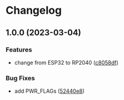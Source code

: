 # Changelog

## 1.0.0 (2023-03-04)


### Features

* change from ESP32 to RP2040 ([c8058df](https://github.com/Qeteshpony/NFC2USB/commit/c8058df02dd9c1bde04d734176927674b7c1bddb))


### Bug Fixes

* add PWR_FLAGs ([52440e8](https://github.com/Qeteshpony/NFC2USB/commit/52440e8933ebf3e035db34d83292c0b0a0cd467b))
